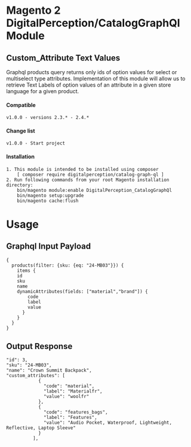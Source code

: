 Magento 2 DigitalPerception/CatalogGraphQl Module
===========================================

## Custom_Attribute Text Values

Graphql products query returns only ids of option values for select or multiselect type attributes. 
Implementation of this module will allow us to retrieve Text Labels of option values of an attribute in a given store language
for a given product.

#### Compatible
    v1.0.0 - versions 2.3.* - 2.4.*

#### Change list
    v1.0.0 - Start project

#### Installation
    1. This module is intended to be installed using composer 
        [ composer require digitalperception/catalog-graph-ql ]
    2. Run following commands from your root Magento installation directory:
        bin/magento module:enable DigitalPerception_CatalogGraphQl
        bin/magento setup:upgrade
        bin/magento cache:flush
# Usage

## Graphql Input Payload
```
{
  products(filter: {sku: {eq: "24-MB03"}}) {
    items {
    id
    sku
    name
    dynamicAttributes(fields: ["material","brand"]) {
        code
        label
        value
      }
    }
  }
}
```
## Output Response

```
"id": 3,
"sku": "24-MB03",
"name": "Crown Summit Backpack",
"custom_attributes": [
            {
              "code": "material",
              "label": "Materialfr",
              "value": "woolfr"
            },
            {
              "code": "features_bags",
              "label": "Features",
              "value": "Audio Pocket, Waterproof, Lightweight, Reflective, Laptop Sleeve"
            }
          ],
```
